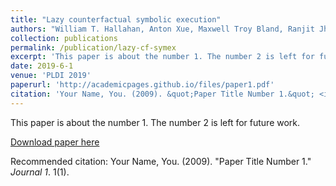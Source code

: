 ```yaml
---
title: "Lazy counterfactual symbolic execution"
authors: "William T. Hallahan, Anton Xue, Maxwell Troy Bland, Ranjit Jhala, Ruzica Piskac"
collection: publications
permalink: /publication/lazy-cf-symex
excerpt: 'This paper is about the number 1. The number 2 is left for future work.'
date: 2019-6-1
venue: 'PLDI 2019'
paperurl: 'http://academicpages.github.io/files/paper1.pdf'
citation: 'Your Name, You. (2009). &quot;Paper Title Number 1.&quot; <i>Journal 1</i>. 1(1).'
---
```

This paper is about the number 1. The number 2 is left for future work.

[Download paper here](http://academicpages.github.io/files/paper1.pdf)

Recommended citation: Your Name, You. (2009). "Paper Title Number 1." <i>Journal 1</i>. 1(1).